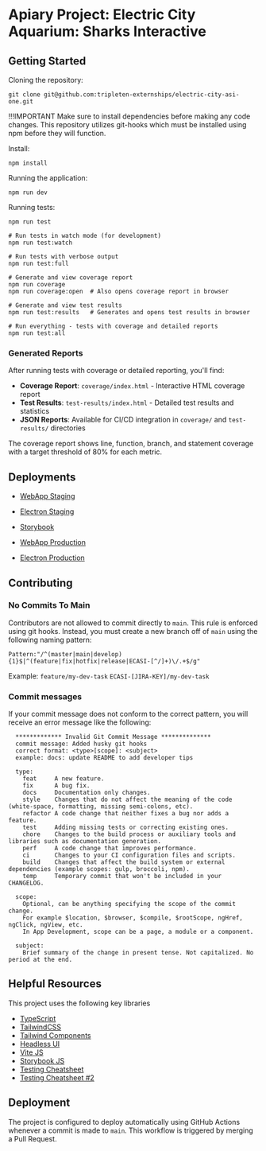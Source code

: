# Apiary Project: Electric City Aquarium: Sharks Interactive

## Getting Started

Cloning the repository:

```
git clone git@github.com:tripleten-externships/electric-city-asi-one.git
```

!!!IMPORTANT Make sure to install dependencies before making any code changes. This repository utilizes git-hooks which must be installed using npm before they will function.

Install:

```
npm install
```

Running the application:

```
npm run dev
```

Running tests:

```
npm run test

# Run tests in watch mode (for development)
npm run test:watch

# Run tests with verbose output
npm run test:full

# Generate and view coverage report
npm run coverage
npm run coverage:open  # Also opens coverage report in browser

# Generate and view test results
npm run test:results   # Generates and opens test results in browser

# Run everything - tests with coverage and detailed reports
npm run test:all
```

### Generated Reports

After running tests with coverage or detailed reporting, you'll find:

- **Coverage Report**: `coverage/index.html` - Interactive HTML coverage report
- **Test Results**: `test-results/index.html` - Detailed test results and statistics
- **JSON Reports**: Available for CI/CD integration in `coverage/` and `test-results/` directories

The coverage report shows line, function, branch, and statement coverage with a target threshold of 80% for each metric.

## Deployments

- [WebApp Staging](https://d2ar1l3x08s5gx.cloudfront.net/)
- [Electron Staging](https://dr8igenkfpdcq.cloudfront.net/)

- [Storybook](https://dd79xas6ef12x.cloudfront.net/)

- [WebApp Production](https://d2iglzmdn49e7r.cloudfront.net/)
- [Electron Production](https://d2fhuq64y8upd7.cloudfront.net/)

## Contributing

### No Commits To Main

Contributors are not allowed to commit directly to `main`. This rule is enforced using git hooks. Instead, you must create a new branch off of `main` using the following naming pattern:

```
Pattern:"/^(master|main|develop){1}$|^(feature|fix|hotfix|release|ECASI-[^/]+)\/.+$/g"
```

Example:
`feature/my-dev-task`
`ECASI-[JIRA-KEY]/my-dev-task`

### Commit messages

If your commit message does not conform to the correct pattern, you will receive an error message like the following:

```
  ************* Invalid Git Commit Message **************
  commit message: Added husky git hooks
  correct format: <type>[scope]: <subject>
  example: docs: update README to add developer tips

  type:
    feat     A new feature.
    fix      A bug fix.
    docs     Documentation only changes.
    style    Changes that do not affect the meaning of the code (white-space, formatting, missing semi-colons, etc).
    refactor A code change that neither fixes a bug nor adds a feature.
    test     Adding missing tests or correcting existing ones.
    chore    Changes to the build process or auxiliary tools and libraries such as documentation generation.
    perf     A code change that improves performance.
    ci       Changes to your CI configuration files and scripts.
    build    Changes that affect the build system or external dependencies (example scopes: gulp, broccoli, npm).
    temp     Temporary commit that won't be included in your CHANGELOG.

  scope:
    Optional, can be anything specifying the scope of the commit change.
    For example $location, $browser, $compile, $rootScope, ngHref, ngClick, ngView, etc.
    In App Development, scope can be a page, a module or a component.

  subject:
    Brief summary of the change in present tense. Not capitalized. No period at the end.
```

## Helpful Resources

This project uses the following key libraries

- [TypeScript](https://www.typescriptlang.org/)
- [TailwindCSS](https://tailwindcss.com/docs/installation)
- [Tailwind Components](https://tailwindui.com/components)
- [Headless UI](https://headlessui.com/)
- [Vite JS](https://vitejs.dev/)
- [Storybook JS](https://storybook.js.org/)
- [Testing Cheatsheet](https://testing-library.com/docs/react-testing-library/cheatsheet)
- [Testing Cheatsheet #2](https://vitest.dev/api/)

## Deployment

The project is configured to deploy automatically using GitHub Actions whenever a commit is made to `main`. This workflow is triggered by merging a Pull Request.
